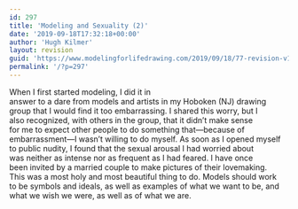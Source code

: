 ```yaml
---
id: 297
title: 'Modeling and Sexuality (2)'
date: '2019-09-18T17:32:18+00:00'
author: 'Hugh Kilmer'
layout: revision
guid: 'https://www.modelingforlifedrawing.com/2019/09/18/77-revision-v1/'
permalink: '/?p=297'
---
```


When I first started modeling, I did it in  
 answer to a dare from models and artists in my Hoboken (NJ) drawing  
group that I would find it too embarrassing. I shared this worry, but I  
 also recognized, with others in the group, that it didn’t make sense  
for me to expect other people to do something that—because of  
embarrassment—I wasn’t willing to do myself. As soon as I opened myself  
 to public nudity, I found that the sexual arousal I had worried about  
was neither as intense nor as frequent as I had feared. I have once  
been invited by a married couple to make pictures of their lovemaking.   
This was a most holy and most beautiful thing to do. Models should work  
to be symbols and ideals, as well as examples of what we want to be, and  
 what we wish we were, as well as of what we are.